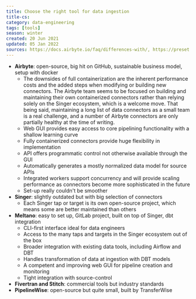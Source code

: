 ```yaml
---
title: Choose the right tool for data ingestion
title-cs: 
category: data-engineering
tags: [tools]
season: winter
created: 20 Jun 2021
updated: 05 Jan 2022
sources: https://docs.airbyte.io/faq/differences-with/, https://preset.io/blog/2021-4-22-data-integration-tooling/
---
```


* **Airbyte**: open-source, big hit on GitHub, sustainable business model, setup with docker
	* The downsides of full containerization are the inherent performance costs and the added steps when modifying or building new connectors. The Airbyte team seems to be focused on building and maintaining their own containerized connectors rather than relying solely on the Singer ecosystem, which is a welcome move. That being said, maintaining a long list of data connectors as a small team is a real challenge, and a number of Airbyte connectors are only partially healthy at the time of writing.
	-   Web GUI provides easy access to core pipelining functionality with a shallow learning curve
	-   Fully containerized connectors provide huge flexibility in implementation
	-   API offers programmatic control not otherwise available through the GUI
	-   Automatically generates a mostly normalized data model for source APIs
	-   Integrated workers support concurrency and will provide scaling performance as connectors become more sophisticated in the future
	-   Set-up really couldn't be smoother
* **Singer**: slightly outdated but with big selection of connectors
	- Each Singer tap or target is its own open-source project, which means some are better maintained than others
* **Meltano**: easy to set up, GitLab project, built on top of Singer, dbt integration
	-   CLI-first interface ideal for data engineers
	-   Access to the many taps and targets in the Singer ecosystem out of the box
	-   Broader integration with existing data tools, including Airflow and DBT
	-   Handles transformation of data at ingestion with DBT models
	-   A competent and improving web GUI for pipeline creation and monitoring
	-   Tight integration with source-control
* **Fivertran and Stitch**: commercial tools but industry standards
* **PipelineWise**: open-source but quite small, built by TransferWise